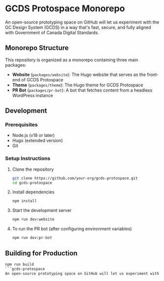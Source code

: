 # GCDS Protospace Monorepo

An open-source prototyping space on GitHub will let us experiment with the GC Design System (GCDS) in a way that's fast, secure, and fully aligned with Government of Canada Digital Standards.

## Monorepo Structure

This repository is organized as a monorepo containing three main packages:

- **Website** (`packages/website`): The Hugo website that serves as the front-end of GCDS Protospace
- **Theme** (`packages/theme`): The Hugo theme for GCDS Protospace
- **PR Bot** (`packages/pr-bot`): A bot that fetches content from a headless WordPress instance

## Development

### Prerequisites

- Node.js (v18 or later)
- Hugo (extended version)
- Git

### Setup Instructions

1. Clone the repository
   ```bash
   git clone https://github.com/your-org/gcds-protospace.git
   cd gcds-protospace
   ```

2. Install dependencies
   ```bash
   npm install
   ```

3. Start the development server
   ```bash
   npm run dev:website
   ```

4. To run the PR bot (after configuring environment variables)
   ```bash
   npm run dev:pr-bot
   ```

## Building for Production

```bash
npm run build
```gcds-protospace
An open-source prototyping space on GitHub will let us experiment with the GC Design System (GCDS) in a way that’s fast, secure, and fully aligned with Government of Canada Digital Standards.
